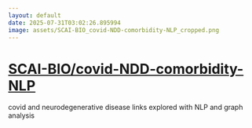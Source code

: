 ```yaml
---
layout: default
date: 2025-07-31T03:02:26.895994
image: assets/SCAI-BIO_covid-NDD-comorbidity-NLP_cropped.png
---
```


# [SCAI-BIO/covid-NDD-comorbidity-NLP](https://github.com/SCAI-BIO/covid-NDD-comorbidity-NLP)

covid and neurodegenerative disease links explored with NLP and graph analysis
